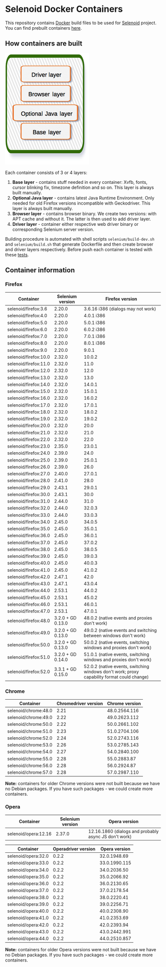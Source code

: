 # Selenoid Docker Containers
This repository contains [Docker](http://docker.com/) build files to be used for [Selenoid](http://github.com/aandryashin/selenoid) project. You can find prebuilt containers [here](https://hub.docker.com/u/selenoid/dashboard/).

## How containers are built

![layers](layers.png)

Each container consists of 3 or 4 layers:
1) **Base layer** - contains stuff needed in every container: Xvfb, fonts, cursor blinking fix, timezone definition and so on. This layer is always built manually.
2) **Optional Java layer** - contains latest Java Runtime Environment. Only needed for old Firefox versions incompatible with Geckodriver. This layer is always built manually.
3) **Browser layer** - contains browser binary. We create two versions: with APT cache and without it. The latter is then used to add driver layer.
4) **Driver layer** - container either respective web driver binary or corresponding Selenium server version.

Building procedure is automated with shell scripts ```selenium/build-dev.sh``` and ```selenium/build.sh``` that generate Dockerfile and then create browser and driver layers respectively. Before push each container is tested with these [tests](https://github.com/aerokube/selenoid-container-tests).

## Container information
### Firefox

| Container | Selenium version | Firefox version |
| --------------- | ---------------- | ---------------- |
| selenoid/firefox:3.6 | 2.20.0 | 3.6.16 i386 (dialogs may not work) |
| selenoid/firefox:4.0 | 2.20.0 | 4.0.1 i386 |
| selenoid/firefox:5.0 | 2.20.0 | 5.0.1 i386 |
| selenoid/firefox:6.0 | 2.20.0 | 6.0.2 i386 |
| selenoid/firefox:7.0 | 2.20.0 | 7.0.1 i386 |
| selenoid/firefox:8.0 | 2.20.0 | 8.0.1 i386 |
| selenoid/firefox:9.0 | 2.20.0 | 9.0.1 |
| selenoid/firefox:10.0 | 2.32.0 | 10.0.2 |
| selenoid/firefox:11.0 | 2.32.0 | 11.0 |
| selenoid/firefox:12.0 | 2.32.0 | 12.0 |
| selenoid/firefox:13.0 | 2.32.0 | 13.0 |
| selenoid/firefox:14.0 | 2.32.0 | 14.0.1 |
| selenoid/firefox:15.0 | 2.32.0 | 15.0.1 |
| selenoid/firefox:16.0 | 2.32.0 | 16.0.2 |
| selenoid/firefox:17.0 | 2.32.0 | 17.0.1 |
| selenoid/firefox:18.0 | 2.32.0 | 18.0.2 |
| selenoid/firefox:19.0 | 2.32.0 | 19.0.2 |
| selenoid/firefox:20.0 | 2.32.0 | 20.0 |
| selenoid/firefox:21.0 | 2.32.0 | 21.0 |
| selenoid/firefox:22.0 | 2.32.0 | 22.0 |
| selenoid/firefox:23.0 | 2.35.0 | 23.0.1 |
| selenoid/firefox:24.0 | 2.39.0 | 24.0 |
| selenoid/firefox:25.0 | 2.39.0 | 25.0.1 |
| selenoid/firefox:26.0 | 2.39.0 | 26.0 |
| selenoid/firefox:27.0 | 2.40.0 | 27.0.1 |
| selenoid/firefox:28.0 | 2.41.0 | 28.0 |
| selenoid/firefox:29.0 | 2.43.1 | 29.0.1 |
| selenoid/firefox:30.0 | 2.43.1 | 30.0 |
| selenoid/firefox:31.0 | 2.44.0 | 31.0 |
| selenoid/firefox:32.0 | 2.44.0 | 32.0.3 |
| selenoid/firefox:33.0 | 2.44.0 | 33.0.3 |
| selenoid/firefox:34.0 | 2.45.0 | 34.0.5 |
| selenoid/firefox:35.0 | 2.45.0 | 35.0.1 |
| selenoid/firefox:36.0 | 2.45.0 | 36.0.1 |
| selenoid/firefox:37.0 | 2.45.0 | 37.0.2 |
| selenoid/firefox:38.0 | 2.45.0 | 38.0.5 |
| selenoid/firefox:39.0 | 2.45.0 | 39.0.3 |
| selenoid/firefox:40.0 | 2.45.0 | 40.0.3 |
| selenoid/firefox:41.0 | 2.45.0 | 41.0.2 |
| selenoid/firefox:42.0 | 2.47.1 | 42.0 |
| selenoid/firefox:43.0 | 2.47.1 | 43.0.4 |
| selenoid/firefox:44.0 | 2.53.1 | 44.0.2 |
| selenoid/firefox:45.0 | 2.53.1 | 45.0.2 |
| selenoid/firefox:46.0 | 2.53.1 | 46.0.1 |
| selenoid/firefox:47.0 | 2.53.1 | 47.0.1 |
| selenoid/firefox:48.0 | 3.2.0 + GD 0.13.0 | 48.0.2 (native events and proxies don't work) |
| selenoid/firefox:49.0 | 3.2.0 + GD 0.13.0 | 49.0.2 (native events and switching between windows don't work) |
| selenoid/firefox:50.0 | 3.2.0 + GD 0.13.0 | 50.0.2 (native events, switching windows and proxies don't work) |
| selenoid/firefox:51.0 | 3.2.0 + GD 0.14.0 | 51.0.1 (native events, switching windows and proxies don't work) |
| selenoid/firefox:52.0 | 3.3.1 + GD 0.15.0 | 52.0.2 (native events, switching windows don't work; proxy capability format could change) |

### Chrome

| Container | Chromedriver version | Chrome version |
| --------- | -------------------- | -------------- |
| selenoid/chrome:48.0 | 2.21 | 48.0.2564.116 |
| selenoid/chrome:49.0 | 2.22 | 49.0.2623.112 |
| selenoid/chrome:50.0 | 2.22 | 50.0.2661.102 |
| selenoid/chrome:51.0 | 2.23 | 51.0.2704.106 |
| selenoid/chrome:52.0 | 2.24 | 52.0.2743.116 |
| selenoid/chrome:53.0 | 2.26 | 53.0.2785.143 |
| selenoid/chrome:54.0 | 2.27 | 54.0.2840.100 |
| selenoid/chrome:55.0 | 2.28 | 55.0.2883.87 |
| selenoid/chrome:56.0 | 2.28 | 56.0.2924.87 |
| selenoid/chrome:57.0 | 2.28 | 57.0.2987.110 |

**Note:** containers for older Chrome versions were not built because we have no Debian packages. If you have such packages - we could create more containers.

### Opera

| Container | Selenium version | Opera version |
| --------- | ---------------- | ------------- |
| selenoid/opera:12.16 | 2.37.0 | 12.16.1860 (dialogs and probably async JS don't work) |

| Container | Operadriver version | Opera version |
| --------- | ------------------- | ------------- |
| selenoid/opera:32.0 | 0.2.2 | 32.0.1948.69 |
| selenoid/opera:33.0 | 0.2.2 | 33.0.1990.115 |
| selenoid/opera:34.0 | 0.2.2 | 34.0.2036.50 |
| selenoid/opera:35.0 | 0.2.2 | 35.0.2066.92 |
| selenoid/opera:36.0 | 0.2.2 | 36.0.2130.65 |
| selenoid/opera:37.0 | 0.2.2 | 37.0.2178.54 |
| selenoid/opera:38.0 | 0.2.2 | 38.0.2220.41 |
| selenoid/opera:39.0 | 0.2.2 | 39.0.2256.71 |
| selenoid/opera:40.0 | 0.2.2 | 40.0.2308.90 |
| selenoid/opera:41.0 | 0.2.2 | 41.0.2353.69 |
| selenoid/opera:42.0 | 0.2.2 | 42.0.2393.94 |
| selenoid/opera:43.0 | 0.2.2 | 43.0.2442.991 |
| selenoid/opera:44.0 | 0.2.2 | 44.0.2510.857 |

**Note:** containers for older Opera versions were not built because we have no Debian packages. If you have such packages - we could create more containers.
